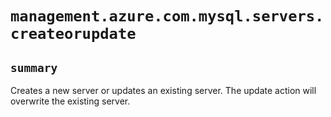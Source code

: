 # `management.azure.com.mysql.servers.createorupdate`

## `summary`
Creates a new server or updates an existing server. The update action will overwrite the existing server.


